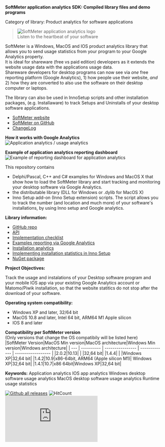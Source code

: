 ﻿**SoftMeter application analytics SDK: Compiled library files and demo programs**

Category of library: Product analytics for software applications

> ![SoftMeter application analytics logo](https://www.starmessagesoftware.com/myfiles/softmeter-icon-128x155.png)  
> Listen to the heartbeat of your software

SoftMeter is a Windows, MacOS and IOS product analytics library that allows you to send usage statistics from your program to your Google Analytics property.  
It is ideal for shareware (free vs paid edition) developers as it extends the website usage data with the applications usage data.  
Shareware developers for desktop programs can now see via *one* free reporting platform (Google Analytics), 1) how people use their website, *and* 2) how they are converted to also use the software on their desktop computer or laptops.

The library can also be used in InnoSetup scripts and other installation packages, (e.g. Installaware) to track Setups and Uninstalls of your desktop software applications.

- [SoftMeter website](https://www.StarMessageSoftware.com/softmeter)
- [SoftMeter on GitHub](https://github.com/starmessage/libSoftMeter)
- [ChangeLog](https://github.com/starmessage/libSoftMeter/blob/master/ChangeLog.md)

**How it works with Google Analytics**
![Application analytics / usage analytics](https://www.starmessagesoftware.com/myfiles/how-it-works-softmeter-usage-analytics.png)

**Example of application analytics reporting dashboard**
![Example of reporting dashboard for application analytics](https://www.starmessagesoftware.com/myfiles/softmeter-application-analytics-dashboard.png)

This repository contains 
- Delphi/Pascal, C++ and C# examples for Windows and MacOS X that show how to load the SoftMeter library and start tracking and monitoring your desktop software via Google Analytics.
- the distributable library (DLL for Windows or .dylib for MacOS X) 
- Inno Setup add-on (Inno Setup extension) scripts. 
  The script allows you to track the number (and location and much more) of your software's installations, by using Inno setup and Google analytics.

**Library information:**

- [GitHub repo](https://github.com/starmessage/libSoftMeter)
- [API](https://www.starmessagesoftware.com/softmeter/sdk-api)
- [Implementation checklist](https://www.StarMessageSoftware.com/softmeter/implementation)
- [Examples reporting via Google Analytics](https://www.starmessagesoftware.com/blog/google-analytics-reports-software-applications)
- [Installation analytics](https://www.starmessagesoftware.com/blog/installation-analytics-shareware-desktop-software-applications)
- [Implementing installation statistics in Inno Setup](https://www.starmessagesoftware.com/blog/free-installation-statistics-innosetup-google-analytics)
- [NuGet package](https://www.nuget.org/packages/libSoftMeter/)
 
**Project Objectives:**

Track the usage and instalations of your Desktop software program and your mobile IOS app via your existing Google Analytics account or Matomo/Piwik installation, so that the website statitics do not stop after the download of your software. 

**Operating system compatibility:**

- Windows XP and later, 32/64 bit
- MacOS 10.8 and later, Intel 64 bit, ARM64 M1 Apple silicon
- IOS 8 and later

**Compatibility per SoftMeter version**  
(Only versions that change the OS compatibily will be listed here)
|SoftMeter Version|MacOS Min version|MacOS architecture|Windows Min version|Windows architecture|
| --- | ---------- | ---------------- | ------------- | ------------------ |
|2.0.2|10.13|   | |32,64 bit|
|1.4.4|    |   |Windows XP|32,64 bit|
|1.4.2|10.9|x86-64bit, ARM64 (Apple silicon M1)| Windows XP|32,64 bit|
|1.4.1|10.7|x86 64bit|Windows XP|32,64 bit|

**Keywords:**
Application analytics
IOS app analytics
Windows desktop software usage analytics
MacOS desktop software usage analytics
Runtime usage statistics

[![Github all releases](https://img.shields.io/github/downloads/starmessage/libSoftMeter/total.svg)](https://GitHub.com/starmessage/libSoftMeter/releases/)
![HitCount](http://hits.dwyl.io/starmessage/badges.svg)
[![Analytics](https://ga-beacon.appspot.com/UA-385839-11/github.com/starmessage/libSoftMeter/README.md)](https://GitHub.com/starmessage/libSoftMeter)
